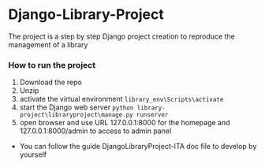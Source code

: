 # Django-Library-Project
The project is a step by step Django project creation to reproduce the management of a library

### How to run the project
1. Download the repo
2. Unzip
3. activate the virtual environment ```library_env\Scripts\activate```
4. start the Django web server ```python library-project\libraryproject\manage.py runserver```
5. open browser and use URL 127.0.0.1:8000 for the homepage and 127.0.0.1:8000/admin to access to admin panel

- You can follow the guide DjangoLibraryProject-ITA doc file to develop by yourself
